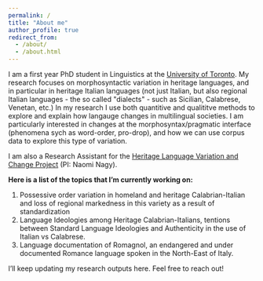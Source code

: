 ```yaml
---
permalink: /
title: "About me"
author_profile: true
redirect_from: 
  - /about/
  - /about.html
---
```

I am a first year PhD student in Linguistics at the [University of Toronto](https://www.linguistics.utoronto.ca/people/directories/graduate-students/costanza-vallicelli). My research focuses on morphosyntactic variation in heritage languages, and in particular in heritage Italian languages (not just Italian, but also regional Italian languages - the so called "dialects" - such as Sicilian, Calabrese, Venetan, etc.) In my research I use both quantitive and qualititve methods to explore and explain how langauge changes in multilingual societies. I am particularly interested in changes at the morphosyntax/pragmatic interface (phenomena sych as word-order, pro-drop), and how we can use corpus data to explore this type of variation. 

I am also a Research Assistant for the [Heritage Language Variation and Change Project](https://ngn.artsci.utoronto.ca/HLVC/3_2_active_ra.php) (PI: Naomi Nagy).

**Here is a list of the topics that I’m currently working on:**
1. Possessive order variation in homeland and heritage Calabrian-Italian and loss of regional markedness in this variety as a result of standardization
2. Language Ideologies among Heritage Calabrian-Italians, tentions between Standard Language Ideologies and Authenticity in the use of Italian vs Calabrese.
3. Language documentation of Romagnol, an endangered and under documented Romance language spoken in the North-East of Italy.


I’ll keep updating my research outputs here. Feel free to reach out!

